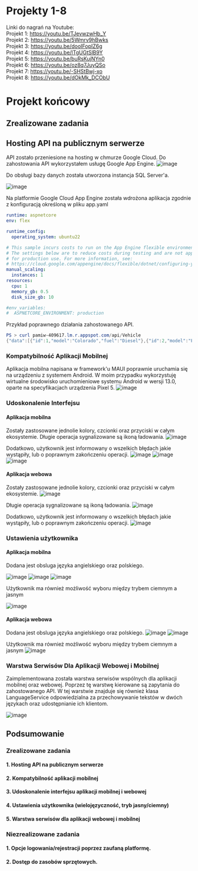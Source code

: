 # Projekty 1-8 
Linki do nagrań na Youtube:  
Projekt 1: https://youtu.be/TJevwzwHb_Y  
Projekt 2: https://youtu.be/5Wmrv9hBwks  
Projekt 3: https://youtu.be/dooIFopIZ6g  
Projekt 4: https://youtu.be/lTgUGtSlB9Y  
Projekt 5: https://youtu.be/buRsKujNYn0  
Projekt 6: https://youtu.be/oz8q7JuyQSo  
Projekt 7: https://youtu.be/-SHStBwj-xo  
Projekt 8: https://youtu.be/dOkMk_DCObU  
# Projekt końcowy
## Zrealizowane zadania 
## Hosting API na publicznym serwerze
API zostało przeniesione na hosting w chmurze Google Cloud. Do zahostowania API wykorzystałem usługę Google App Engine.
![image](https://github.com/bborkowsp/PAMiW-Lab/assets/95755487/abafd0e9-d653-4704-a826-69525b63cfac)

Do obsługi bazy danych została utworzona instancja SQL Server'a.

![image](https://github.com/bborkowsp/PAMiW-Lab/assets/95755487/90a6e96e-adcb-44ac-ae73-95effbd1546f)

Na platformie Google Cloud App Engine została wdrożona aplikacja zgodnie z konfiguracją określoną w pliku app.yaml
```yaml
runtime: aspnetcore
env: flex

runtime_config:
  operating_system: ubuntu22

# This sample incurs costs to run on the App Engine flexible environment. 
# The settings below are to reduce costs during testing and are not appropriate
# for production use. For more information, see:
# https://cloud.google.com/appengine/docs/flexible/dotnet/configuring-your-app-with-app-yaml
manual_scaling:
  instances: 1
resources:
  cpu: 1
  memory_gb: 0.5
  disk_size_gb: 10

#env_variables:
#  ASPNETCORE_ENVIRONMENT: production
```
Przykład poprawnego działania zahostowanego API.
```powershell
PS > curl pamiw-409617.lm.r.appspot.com/api/Vehicle
{"data":[{"id":1,"model":"Colorado","fuel":"Diesel"},{"id":2,"model":"Focus","fuel":"Electric"},...
```
### Kompatybilność Aplikacji Mobilnej
Aplikacja mobilna napisana w framework'u MAUI poprawnie uruchamia się na urządzeniu z systemem Android.
W moim przypadku wykorzystuję wirtualne środowisko uruchomieniowe systemu Android w wersji 13.0, oparte na specyfikacjach urządzenia Pixel 5. 
![image](https://github.com/bborkowsp/PAMiW-Lab/assets/95755487/c9622c99-f425-4eef-aca1-728637129733)

### Udoskonalenie Interfejsu
#### Aplikacja mobilna
Zostały zastosowane jednolie kolory, czcionki oraz przyciski w całym ekosystemie.
Długie operacja sygnalizowane są ikoną ładowania.
![image](https://github.com/bborkowsp/PAMiW-Lab/assets/95755487/59d08a73-43bf-4e11-8451-6f02e694cfe0)

Dodatkowo, użytkownik jest informowany o wszelkich błędach jakie wystąpiły, lub o poprawnym zakończeniu operacji.
![image](https://github.com/bborkowsp/PAMiW-Lab/assets/95755487/33eb69b7-aa37-43dc-8c4f-ee4a4e79d289)
![image](https://github.com/bborkowsp/PAMiW-Lab/assets/95755487/d32c76c2-fd1a-4050-a836-83180c4b26c6)
![image](https://github.com/bborkowsp/PAMiW-Lab/assets/95755487/28a96990-0c41-453f-a1c7-ef979ccaf06b)

#### Aplikacja webowa
Zostały zastosowane jednolie kolory, czcionki oraz przyciski w całym ekosystemie.
![image](https://github.com/bborkowsp/PAMiW-Lab/assets/95755487/fb3a3b8b-2cd2-4e18-86b0-88800ae4d5c5)

Długie operacja sygnalizowane są ikoną ładowania.
![image](https://github.com/bborkowsp/PAMiW-Lab/assets/95755487/f43e19b1-b700-4f58-82a8-028b649c65c9)

Dodatkowo, użytkownik jest informowany o wszelkich błędach jakie wystąpiły, lub o poprawnym zakończeniu operacji.
![image](https://github.com/bborkowsp/PAMiW-Lab/assets/95755487/1a137a06-fd5d-4861-9a99-8e998a7f5727)

### Ustawienia użytkownika
#### Aplikacja mobilna
Dodana jest obsluga języka angielskiego oraz polskiego.

![image](https://github.com/bborkowsp/PAMiW-Lab/assets/95755487/bf4cd6b9-2732-42f3-bf4f-30dad45054c4)
![image](https://github.com/bborkowsp/PAMiW-Lab/assets/95755487/882e5598-0701-4939-a21c-6191a4fe226a)
![image](https://github.com/bborkowsp/PAMiW-Lab/assets/95755487/1d9cf54a-5685-41ea-9099-bd0c63ff7be4)

Użytkownik ma również możliwość wyboru między trybem ciemnym a jasnym

![image](https://github.com/bborkowsp/PAMiW-Lab/assets/95755487/4bf19527-4a23-479f-a8ff-1bd96112cca2)

#### Aplikacja webowa
Dodana jest obsluga języka angielskiego oraz polskiego.
![image](https://github.com/bborkowsp/PAMiW-Lab/assets/95755487/748d887d-e86d-486d-8653-cd77a0b2a0bc)
![image](https://github.com/bborkowsp/PAMiW-Lab/assets/95755487/ffcc6541-3fb7-4a2e-baca-6a01e0a2a937)

Użytkownik ma również możliwość wyboru między trybem ciemnym a jasnym
![image](https://github.com/bborkowsp/PAMiW-Lab/assets/95755487/6354be4e-0c62-48d2-b395-793fccb5da93)

### Warstwa Serwisów Dla Aplikacji Webowej i Mobilnej
Zaimplementowana została warstwa serwisów wspólnych dla aplikacji mobilnej oraz webowej. Poprzez tę warstwę kierowane są zapytania do zahostowanego API. W tej warstwie znajduje się również klasa LanguageService odpowiedzialna za przechowywanie tekstów w dwóch językach oraz udostępnianie ich klientom.

![image](https://github.com/bborkowsp/PAMiW-Lab/assets/95755487/4155a283-f05f-41be-91b8-9984fa974232)

## Podsumowanie
### Zrealizowane zadania 
#### 1. Hosting API na publicznym serwerze
#### 2. Kompatybilność aplikacji mobilnej
#### 3. Udoskonalenie interfejsu aplikacji mobilnej i webowej
#### 4. Ustawienia użytkownika (wielojęzyczność, tryb jasny/ciemny)
#### 5. Warstwa serwisów dla aplikacji webowej i mobilnej

### Niezrealizowane zadania
#### 1. Opcje logowania/rejestracji poprzez zaufaną platformę.
#### 2. Dostęp do zasobów sprzętowych.

